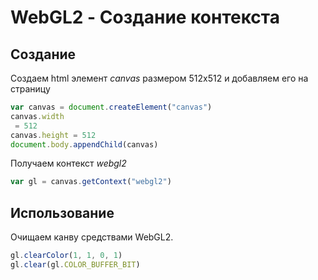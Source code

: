# WebGL2 - Создание контекста

## Создание

Создаем html элемент *canvas* размером 512x512 и добавляем его на страницу

```javascript
var canvas = document.createElement("canvas")
canvas.width
 = 512
canvas.height = 512
document.body.appendChild(canvas)
```

Получаем контекст *webgl2*

```javascript
var gl = canvas.getContext("webgl2")
```

## Использование

Очищаем канву средствами WebGL2.

```javascript
gl.clearColor(1, 1, 0, 1)
gl.clear(gl.COLOR_BUFFER_BIT)
```
